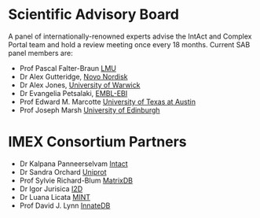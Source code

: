 # Scientific Advisory Board

A panel of internationally-renowned experts advise the IntAct and Complex Portal team and hold a review meeting once every 18 months. Current SAB panel members are:

* Prof Pascal Falter-Braun [LMU](https://www.en.biologie.uni-muenchen.de/people/faculty/falter-braun/index.html)
* Dr Alex Gutteridge, [Novo Nordisk](https://www.linkedin.com/in/alex-gutteridge-5102224)
* Dr Alex Jones, [University of Warwick](https://warwick.ac.uk/fac/sci/lifesci/people/ajones/)
* Dr Evangelia Petsalaki, [EMBL-EBI](https://www.ebi.ac.uk/about/people/evangelia-petsalaki)
* Prof Edward M. Marcotte [University of Texas at Austin](https://molecularbiosci.utexas.edu/directory/edward-m-marcotte)
* Prof Joseph Marsh  [University of Edinburgh](https://www.ed.ac.uk/profile/joe-marsh)

# IMEX Consortium Partners

* Dr Kalpana Panneerselvam [Intact](https://www.ebi.ac.uk/intact)
* Dr Sandra Orchard [Uniprot](https://www.uniprot.org/)
* Prof Sylvie Richard-Blum [MatrixDB](http://matrixdb.univ-lyon1.fr/)
* Dr Igor Jurisica [I2D](http://ophid.utoronto.ca/)
* Dr Luana Licata [MINT](http://mint.bio.uniroma2.it/)
* Prof David J. Lynn [InnateDB](http://www.innatedb.com/)
